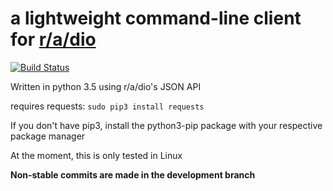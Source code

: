 # **a lightweight command-line client for [r/a/dio](https://r-a-d.io)** 

[![Build Status](https://travis-ci.org/solinium/r-a-d.io-cli.svg?branch=master)](https://travis-ci.org/solinium/r-a-d.io-cli)

Written in python 3.5 using r/a/dio's JSON API

requires requests:
`sudo pip3 install requests`

If you don't have pip3, install the python3-pip package with your respective package manager

At the moment, this is only tested in Linux

**Non-stable commits are made in the development branch**
